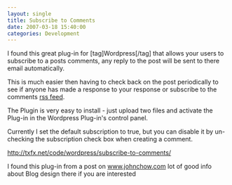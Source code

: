 ```yaml
---
layout: single
title: Subscribe to Comments
date: 2007-03-18 15:40:00
categories: Development
---
```

I found this great plug-in for [tag]Wordpress[/tag] that allows your users to subscribe to a posts comments, any reply to the post will be sent to there email automatically.

This is much easier then having to check back on the post periodically to see if anyone has made a response to your response or subscribe to the comments <a href="/what-are-rss-feeds-and-how-to-use-them/">rss feed</a>.

The Plugin is very easy to install - just upload two files and activate the Plug-in in the Wordpress Plug-in's control panel.

Currently I set the default subscription to true, but you can disable it by un-checking the subscription check box when creating a comment.

<a href="http://txfx.net/code/wordpress/subscribe-to-comments/">http://txfx.net/code/wordpress/subscribe-to-comments/</a>

I found this plug-in from a post on <a href="http://www.johnchow.com/two-plugins-to-increase-blog-comments/">www.johnchow.com</a> lot of good info about Blog design there if you are interested
